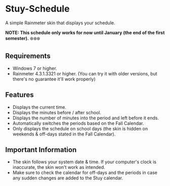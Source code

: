 # Stuy-Schedule
A simple Rainmeter skin that displays your schedule.  

**NOTE: This schedule only works for now until January (the end of the first semester).** :snowflake::snowflake::snowflake:

## Requirements
- Windows 7 or higher.
- Rainmeter 4.3.1.3321 or higher. (You can try it with older versions, but there's no guarantee it'll work properly)

## Features
- Displays the current time.
- Displays the minutes before / after school.
- Displays the number of minutes into the period and left before it ends. 
- Automatically switches the periods based on the Fall Calendar.
- Only displays the schedule on school days (the skin is hidden on weekends & off-days stated in the Fall Calendar).

## Important Information
- The skin follows your system date & time. If your computer's clock is inaccurate, the skin won't work as intended. 
- Make sure to check the calendar for off-days and the periods in case any sudden changes are added to the Stuy calendar. 
